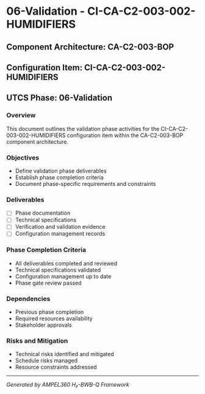 # 06-Validation - CI-CA-C2-003-002-HUMIDIFIERS

## Component Architecture: CA-C2-003-BOP
## Configuration Item: CI-CA-C2-003-002-HUMIDIFIERS
## UTCS Phase: 06-Validation

### Overview
This document outlines the validation phase activities for the CI-CA-C2-003-002-HUMIDIFIERS configuration item within the CA-C2-003-BOP component architecture.

### Objectives
- Define validation phase deliverables
- Establish phase completion criteria
- Document phase-specific requirements and constraints

### Deliverables
- [ ] Phase documentation
- [ ] Technical specifications
- [ ] Verification and validation evidence
- [ ] Configuration management records

### Phase Completion Criteria
- All deliverables completed and reviewed
- Technical specifications validated
- Configuration management up to date
- Phase gate review passed

### Dependencies
- Previous phase completion
- Required resources availability
- Stakeholder approvals

### Risks and Mitigation
- Technical risks identified and mitigated
- Schedule risks managed
- Resource constraints addressed

---
*Generated by AMPEL360 H₂-BWB-Q Framework*
